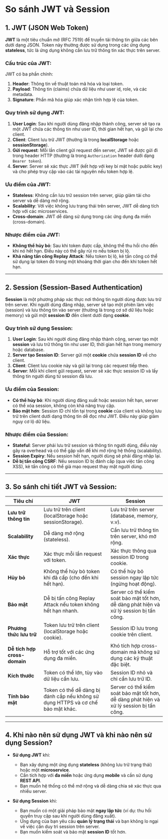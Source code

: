 # So sánh JWT và Session

## 1. JWT (JSON Web Token)

**JWT** là một tiêu chuẩn mở (RFC 7519) để truyền tải thông tin giữa các bên dưới dạng JSON. Token này thường được sử dụng trong các ứng dụng **stateless**, tức là ứng dụng không cần lưu trữ thông tin xác thực trên server.

### Cấu trúc của JWT:

JWT có ba phần chính:

1. **Header**: Thông tin về thuật toán mã hóa và loại token.
2. **Payload**: Thông tin (claims) chứa dữ liệu như user id, role, và các metadata.
3. **Signature**: Phần mã hóa giúp xác nhận tính hợp lệ của token.

### Quy trình sử dụng JWT:

1. **User Login**: Sau khi người dùng đăng nhập thành công, server sẽ tạo ra một JWT chứa các thông tin như user ID, thời gian hết hạn, và gửi lại cho client.
2. **Client**: Client lưu trữ JWT (thường là trong **localStorage** hoặc **sessionStorage**).
3. **Gửi request**: Mỗi lần client gửi request đến server, JWT sẽ được gửi đi trong header HTTP (thường là trong `Authorization` header dưới dạng `Bearer token`).
4. **Server**: Server sẽ xác thực JWT (kết hợp với key bí mật hoặc public key) và cho phép truy cập vào các tài nguyên nếu token hợp lệ.

### Ưu điểm của JWT:

- **Stateless**: Không cần lưu trữ session trên server, giúp giảm tải cho server và dễ dàng mở rộng.
- **Scalability**: Với việc không lưu trạng thái trên server, JWT dễ dàng tích hợp với các microservices.
- **Cross-domain**: JWT dễ dàng sử dụng trong các ứng dụng đa miền (cross-domain).

### Nhược điểm của JWT:

- **Không thể hủy bỏ**: Sau khi token được cấp, không thể thu hồi cho đến khi nó hết hạn. Điều này có thể gây rủi ro nếu token bị lộ.
- **Khả năng tấn công Replay Attack**: Nếu token bị lộ, kẻ tấn công có thể sử dụng lại token đó trong một khoảng thời gian cho đến khi token hết hạn.

---

## 2. Session (Session-Based Authentication)

**Session** là một phương pháp xác thực nơi thông tin người dùng được lưu trữ trên server. Khi người dùng đăng nhập, server sẽ tạo một phiên làm việc (session) và lưu thông tin vào server (thường là trong cơ sở dữ liệu hoặc memory) và gửi một **session ID** đến client dưới dạng **cookie**.

### Quy trình sử dụng Session:

1. **User Login**: Sau khi người dùng đăng nhập thành công, server tạo một **session** và lưu trữ thông tin như user ID, thời gian hết hạn trong memory hoặc database.
2. **Server tạo Session ID**: Server gửi một **cookie** chứa **session ID** về cho client.
3. **Client**: Client lưu cookie này và gửi lại trong các request tiếp theo.
4. **Server**: Mỗi khi client gửi request, server sẽ xác thực session ID và lấy thông tin người dùng từ session đã lưu.

### Ưu điểm của Session:

- **Có thể hủy bỏ**: Khi người dùng đăng xuất hoặc session hết hạn, server có thể xóa session, không còn khả năng truy cập.
- **Bảo mật hơn**: Session ID chỉ tồn tại trong **cookie** của client và không lưu trữ trên client dưới dạng thông tin dễ đọc như JWT. Điều này giúp giảm nguy cơ lộ dữ liệu.

### Nhược điểm của Session:

- **Stateful**: Server phải lưu trữ session và thông tin người dùng, điều này gây ra overhead và có thể gặp vấn đề khi mở rộng hệ thống (scalability).
- **Session Expiry**: Nếu session hết hạn, người dùng sẽ phải đăng nhập lại.
- **Dễ bị tấn công CSRF**: Nếu session ID bị đánh cắp (qua việc tấn công XSS), kẻ tấn công có thể giả mạo request thay mặt người dùng.

---

## 3. So sánh chi tiết JWT và Session:

| **Tiêu chí**                 | **JWT**                                                                          | **Session**                                                                              |
| ---------------------------- | -------------------------------------------------------------------------------- | ---------------------------------------------------------------------------------------- |
| **Lưu trữ thông tin**        | Lưu trữ trên client (localStorage hoặc sessionStorage).                          | Lưu trữ trên server (database, memory, v.v).                                             |
| **Scalability**              | Dễ dàng mở rộng (stateless).                                                     | Cần lưu trữ thông tin trên server, khó mở rộng.                                          |
| **Xác thực**                 | Xác thực mỗi lần request với token.                                              | Xác thực thông qua session ID trong cookie.                                              |
| **Hủy bỏ**                   | Không thể hủy bỏ token khi đã cấp (cho đến khi hết hạn).                         | Có thể hủy bỏ session ngay lập tức (ngừng hoạt động).                                    |
| **Bảo mật**                  | Dễ bị tấn công Replay Attack nếu token không hết hạn nhanh.                      | Server có thể kiểm soát bảo mật tốt hơn, dễ dàng phát hiện và xử lý session bị tấn công. |
| **Phương thức lưu trữ**      | Token lưu trữ trên client (localStorage hoặc cookie).                            | Session ID lưu trong cookie trên client.                                                 |
| **Dễ tích hợp cross-domain** | Hỗ trợ tốt với các ứng dụng đa miền.                                             | Khó tích hợp cross-domain mà không sử dụng các kỹ thuật đặc biệt.                        |
| **Kích thước**               | Token có thể lớn, tùy vào dữ liệu cần lưu.                                       | Session ID nhỏ và chỉ cần lưu trữ ID.                                                    |
| **Tính bảo mật**             | Token có thể dễ dàng bị đánh cắp nếu không sử dụng HTTPS và cơ chế bảo mật khác. | Server có thể kiểm soát bảo mật tốt hơn, dễ dàng phát hiện và xử lý session bị tấn công. |

---

## 4. Khi nào nên sử dụng JWT và khi nào nên sử dụng Session?

- **Sử dụng JWT** khi:

  - Bạn xây dựng một ứng dụng **stateless** (không lưu trữ trạng thái) hoặc một **microservice**.
  - Cần tích hợp với **đa miền** hoặc ứng dụng **mobile** và cần sử dụng **REST API**.
  - Bạn muốn hệ thống có thể mở rộng và dễ dàng chia sẻ xác thực qua nhiều server.

- **Sử dụng Session** khi:
  - Bạn muốn có một giải pháp bảo mật **ngay lập tức** (ví dụ: thu hồi quyền truy cập sau khi người dùng đăng xuất).
  - Ứng dụng của bạn yêu cầu **quản lý trạng thái** và bạn không lo ngại về việc cần duy trì session trên server.
  - Bạn muốn kiểm soát và bảo mật **session ID** tốt hơn.
